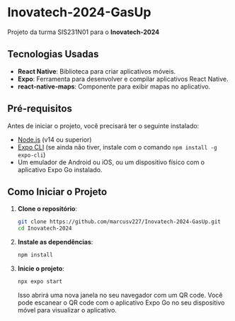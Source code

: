 # Inovatech-2024-GasUp

Projeto da turma SIS231N01 para o **Inovatech-2024**

## Tecnologias Usadas

- **React Native**: Biblioteca para criar aplicativos móveis.
- **Expo**: Ferramenta para desenvolver e compilar aplicativos React Native.
- **react-native-maps**: Componente para exibir mapas no aplicativo.

## Pré-requisitos

Antes de iniciar o projeto, você precisará ter o seguinte instalado:

- [Node.js](https://nodejs.org/) (v14 ou superior)
- [Expo CLI](https://docs.expo.dev/get-started/installation/) (se ainda não tiver, instale com o comando `npm install -g expo-cli`)
- Um emulador de Android ou iOS, ou um dispositivo físico com o aplicativo Expo Go instalado.

## Como Iniciar o Projeto

1. **Clone o repositório**:

   ```bash
   git clone https://github.com/marcusv227/Inovatech-2024-GasUp.git
   cd Inovatech-2024
   ```

2. **Instale as dependências**:

   ```bash
   npm install
   ```

3. **Inicie o projeto**:

   ```bash
   npx expo start
   ```

   Isso abrirá uma nova janela no seu navegador com um QR code. Você pode escanear o QR code com o aplicativo Expo Go no seu dispositivo móvel para visualizar o aplicativo.
